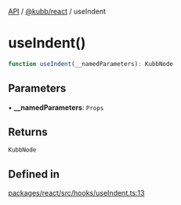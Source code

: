 [API](../../../packages.md) / [@kubb/react](../index.md) / useIndent

# useIndent()

```ts
function useIndent(__namedParameters): KubbNode
```

## Parameters

• **\_\_namedParameters**: `Props`

## Returns

`KubbNode`

## Defined in

[packages/react/src/hooks/useIndent.ts:13](https://github.com/kubb-project/kubb/blob/41d5fcbd23d143293d72542efcb650e62fa3a210/packages/react/src/hooks/useIndent.ts#L13)
